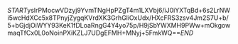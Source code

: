 $START$yslrPMocwVDzyj9YvmTNgHpPZgT4m1LXVbj6/iJ0iYXTqBd+6s2LrNWi5wcHdXCc5x8TPnyjZygqKVrdXK3GrhGliOxUdx/HXcFRS3zsv4Jm2S7U+b/5+bGjdjOiWYY93KeK1fDLoaRngG4Y4yo75p/H9jSbYWXMH9PWw+mOkgowmaqTfCx0L0oNoinPXiKZLJ7UDgEFMH+MNyj+5FmkWQ==$END$